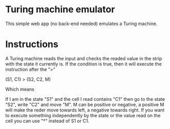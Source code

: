 # Turing machine emulator

This simple web app (no back-end needed) emulates a Turing machine.

# Instructions

A Turing machine reads the input and checks the readed value in the strip with the state it currently is. If the condition is true, then it will execute the instruction after the ">"

(S1, C1) > (S2, C2, M)

Which means

If I am in the state "S1" and the cell I read contains "C1" then go to the state "S2", write "C2" and move "M". M can be positive or negative, a positive M will make the reder move towards left, a negative towards right. 
If you want to execute something independently by the state or the value read on the cell you can use "*" instead of S1 or C1.

